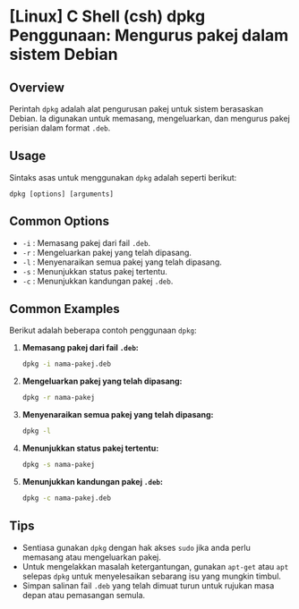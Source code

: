 # [Linux] C Shell (csh) dpkg Penggunaan: Mengurus pakej dalam sistem Debian

## Overview
Perintah `dpkg` adalah alat pengurusan pakej untuk sistem berasaskan Debian. Ia digunakan untuk memasang, mengeluarkan, dan mengurus pakej perisian dalam format `.deb`.

## Usage
Sintaks asas untuk menggunakan `dpkg` adalah seperti berikut:

```
dpkg [options] [arguments]
```

## Common Options
- `-i` : Memasang pakej dari fail `.deb`.
- `-r` : Mengeluarkan pakej yang telah dipasang.
- `-l` : Menyenaraikan semua pakej yang telah dipasang.
- `-s` : Menunjukkan status pakej tertentu.
- `-c` : Menunjukkan kandungan pakej `.deb`.

## Common Examples
Berikut adalah beberapa contoh penggunaan `dpkg`:

1. **Memasang pakej dari fail `.deb`:**
   ```bash
   dpkg -i nama-pakej.deb
   ```

2. **Mengeluarkan pakej yang telah dipasang:**
   ```bash
   dpkg -r nama-pakej
   ```

3. **Menyenaraikan semua pakej yang telah dipasang:**
   ```bash
   dpkg -l
   ```

4. **Menunjukkan status pakej tertentu:**
   ```bash
   dpkg -s nama-pakej
   ```

5. **Menunjukkan kandungan pakej `.deb`:**
   ```bash
   dpkg -c nama-pakej.deb
   ```

## Tips
- Sentiasa gunakan `dpkg` dengan hak akses `sudo` jika anda perlu memasang atau mengeluarkan pakej.
- Untuk mengelakkan masalah ketergantungan, gunakan `apt-get` atau `apt` selepas `dpkg` untuk menyelesaikan sebarang isu yang mungkin timbul.
- Simpan salinan fail `.deb` yang telah dimuat turun untuk rujukan masa depan atau pemasangan semula.